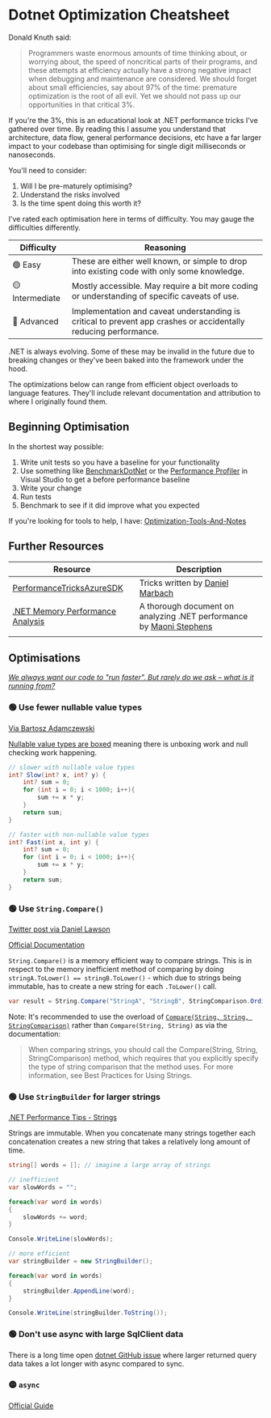 # Dotnet Optimization Cheatsheet

Donald Knuth said:

>Programmers waste enormous amounts of time thinking about, or worrying about, the speed of noncritical parts of their programs, and these attempts at efficiency actually have a strong negative impact when debugging and maintenance are considered. We should forget about small efficiencies, say about 97% of the time: premature optimization is the root of all evil. Yet we should not pass up our opportunities in that critical 3%.

If you're the 3%, this is an educational look at .NET performance tricks I've gathered over time. By reading this I assume you understand that architecture, data flow, general performance decisions, etc have a far larger impact to your codebase than optimising for single digit milliseconds or nanoseconds. 

You'll need to consider:
1. Will I be pre-maturely optimising?
1. Understand the risks involved
1. Is the time spent doing this worth it?


I've rated each optimisation here in terms of difficulty. You may gauge the difficulties differently. 

| Difficulty       | Reasoning                                                                                                        |
| ---------------- | ---------------------------------------------------------------------------------------------------------------- |
| 🟢 Easy         | These are either well known, or simple to drop into existing code with only some knowledge.                      |
| 🟡 Intermediate | Mostly accessible. May require a bit more coding or understanding of specific caveats of use.                    |
| 🔴 Advanced     | Implementation and caveat understanding is critical to prevent app crashes or accidentally reducing performance. |

.NET is always evolving. Some of these may be invalid in the future due to breaking changes or they've been baked into the framework under the hood. 

The optimizations below can range from efficient object overloads to language features. They'll include relevant documentation and attribution to where I originally found them.

## Beginning Optimisation

In the shortest way possible:

1. Write unit tests so you have a baseline for your functionality
1. Use something like [BenchmarkDotNet](https://benchmarkdotnet.org/) or the [Performance Profiler](https://learn.microsoft.com/en-us/visualstudio/profiling/?view=vs-2022) in Visual Studio to get a before performance baseline
1. Write your change
1. Run tests
1. Benchmark to see if it did improve what you expected

If you're looking for tools to help, I have: [Optimization-Tools-And-Notes](https://github.com/nikouu/Optimization-Tools-And-Notes) 

## Further Resources

| Resource                                                                                                               | Description                                                                                      |
| ---------------------------------------------------------------------------------------------------------------------- | ------------------------------------------------------------------------------------------------ |
| [PerformanceTricksAzureSDK](https://github.com/danielmarbach/PerformanceTricksAzureSDK)                                | Tricks written by [Daniel Marbach](https://github.com/danielmarbach)                             |
| [.NET Memory Performance Analysis](https://github.com/Maoni0/mem-doc/blob/master/doc/.NETMemoryPerformanceAnalysis.md) | A thorough document on analyzing .NET performance by [Maoni Stephens](https://github.com/Maoni0) |
|                                                                                                                        |                                                                                                  |

## Optimisations

[_We always want our code to "run faster". But rarely do we ask – what is it running from?_](https://twitter.com/moyix/status/1449397749343047681)

### 🟢 Use fewer nullable value types

[Via Bartosz Adamczewski](https://twitter.com/badamczewski01/status/1542799681717149697)

[Nullable value types are boxed](https://learn.microsoft.com/en-us/dotnet/csharp/language-reference/builtin-types/nullable-value-types#boxing-and-unboxing) meaning there is unboxing work and null checking work happening. 

```csharp
// slower with nullable value types
int? Slow(int? x, int? y) {
	int? sum = 0;
	for (int i = 0; i < 1000; i++){
		sum += x * y;
	}
	return sum;
}

// faster with non-nullable value types
int? Fast(int x, int y) {
	int? sum = 0;
	for (int i = 0; i < 1000; i++){
		sum += x * y;
	}
	return sum;
}
```

### 🟢 Use `String.Compare()`

[Twitter post via Daniel Lawson](https://twitter.com/danylaws/status/1504381170347294727)

[Official Documentation](https://learn.microsoft.com/en-us/dotnet/api/system.string.compare?view=netcore-3.1)

`String.Compare()` is a memory efficient way to compare strings. This is in respect to the memory inefficient method of comparing by doing `stringA.ToLower() == stringB.ToLower()` - which due to strings being immutable, has to create a new string for each `.ToLower()` call.

```csharp
var result = String.Compare("StringA", "StringB", StringComparison.OrdinalIgnoreCase);
```

Note: It's recommended to use the overload of [`Compare(String, String, StringComparison)`](https://learn.microsoft.com/en-us/dotnet/api/system.string.compare?view=netcore-3.1#system-string-compare(system-string-system-string-system-stringcomparison)) rather than `Compare(String, String)` as via the documentation: 

> When comparing strings, you should call the Compare(String, String, StringComparison) method, which requires that you explicitly specify the type of string comparison that the method uses. For more information, see Best Practices for Using Strings.

### 🟢 Use `StringBuilder` for larger strings

[.NET Performance Tips - Strings](https://learn.microsoft.com/en-us/dotnet/framework/performance/performance-tips#strings)

Strings are immutable. When you concatenate many strings together each concatenation creates a new string that takes a relatively long amount of time. 

```csharp
string[] words = []; // imagine a large array of strings

// inefficient
var slowWords = "";

foreach(var word in words)
{
	slowWords += word;
}

Console.WriteLine(slowWords);

// more efficient
var stringBuilder = new StringBuilder();

foreach(var word in words)
{
	stringBuilder.AppendLine(word);
}

Console.WriteLine(stringBuilder.ToString());

```

### 🟢 Don't use async with large SqlClient data

There is a long time open [dotnet GitHub issue](https://github.com/dotnet/SqlClient/issues/593) where larger returned query data takes a lot longer with async compared to sync.

### 🟡 `async`

[Official Guide](https://learn.microsoft.com/en-us/dotnet/csharp/programming-guide/concepts/async/)


